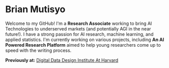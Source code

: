 
# Brian Mutisyo

Welcome to my GitHub! I'm a **Research Associate** working to bring AI Technologies to underserved markets (and potentially AGI in the near future!). I have a strong passion for AI research, machine learning, and applied statistics. I'm currently working on various projects, including **An AI Powered Research Platform** aimed to help young researchers come up to speed with the writing process. 

**Previously at:** [Digital Data Design Institute At Harvard](https://d3.harvard.edu/)


